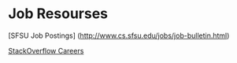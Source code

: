 # Job Resourses

[SFSU Job Postings] (http://www.cs.sfsu.edu/jobs/job-bulletin.html)

[StackOverflow Careers](http://careers.stackoverflow.com/jobs/89117/java-developer-progrexion-asg?searchTerm=java)
